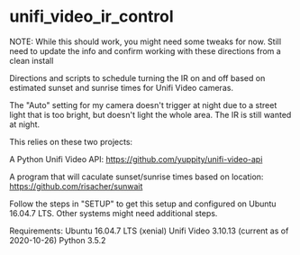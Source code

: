 # unifi_video_ir_control

NOTE: While this should work, you might need some tweaks for now. Still need to update the info and confirm working with these directions from a clean install

Directions and scripts to schedule turning the IR on and off based on estimated sunset and sunrise times for Unifi Video cameras.

The "Auto" setting for my camera doesn't trigger at night due to a street light that is too bright, but doesn't light the whole area.  The IR is still wanted at night.

This relies on these two projects:

A Python Unifi Video API:
https://github.com/yuppity/unifi-video-api

A program that will caculate sunset/sunrise times based on location:
https://github.com/risacher/sunwait

Follow the steps in "SETUP" to get this setup and configured on Ubuntu 16.04.7 LTS. Other systems might need additional steps.

Requirements:
Ubuntu 16.04.7 LTS (xenial)
Unifi Video 3.10.13 (current as of 2020-10-26)
Python 3.5.2

